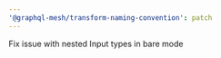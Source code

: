 ```yaml
---
'@graphql-mesh/transform-naming-convention': patch
---
```


Fix issue with nested Input types in bare mode
